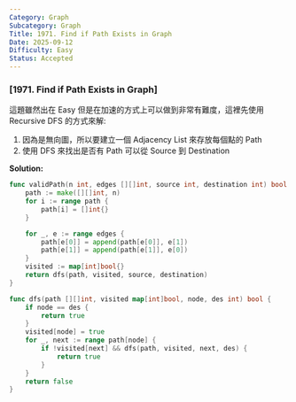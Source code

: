 ```yaml
---
Category: Graph
Subcategory: Graph
Title: 1971. Find if Path Exists in Graph
Date: 2025-09-12
Difficulty: Easy
Status: Accepted
---
```

### [1971. Find if Path Exists in Graph]

這題雖然出在 Easy 但是在加速的方式上可以做到非常有難度，這裡先使用 Recursive DFS 的方式來解:

1.  因為是無向圖，所以要建立一個 Adjacency List 來存放每個點的 Path
2.  使用 DFS 來找出是否有 Path 可以從 Source 到 Destination

**Solution:**
```go
func validPath(n int, edges [][]int, source int, destination int) bool {
    path := make([][]int, n)
    for i := range path {
        path[i] = []int{}
    }

    for _, e := range edges {
        path[e[0]] = append(path[e[0]], e[1])
        path[e[1]] = append(path[e[1]], e[0])
    }
    visited := map[int]bool{}
    return dfs(path, visited, source, destination)
}

func dfs(path [][]int, visited map[int]bool, node, des int) bool {
    if node == des {
        return true
    }
    visited[node] = true
    for _, next := range path[node] {
        if !visited[next] && dfs(path, visited, next, des) {
            return true
        }
    }
    return false
} 
```